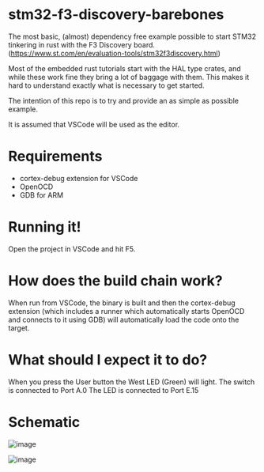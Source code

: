 # stm32-f3-discovery-barebones
The most basic, (almost) dependency free example possible to start STM32 tinkering in rust with the F3 Discovery board. (https://www.st.com/en/evaluation-tools/stm32f3discovery.html)

Most of the embedded rust tutorials start with the HAL type crates, and while these work fine they bring a lot of baggage with them. This makes it hard to understand exactly what is necessary to get started.

The intention of this repo is to try and provide an as simple as possible example.

It is assumed that VSCode will be used as the editor.

# Requirements
- cortex-debug extension for VSCode
- OpenOCD
- GDB for ARM

# Running it!
Open the project in VSCode and hit F5.

# How does the build chain work?
When run from VSCode, the binary is built and then the cortex-debug extension (which includes a runner which automatically starts OpenOCD and connects to it using GDB) will automatically load the code onto the target.

# What should I expect it to do?
When you press the User button the West LED (Green) will light.
The switch is connected to Port A.0
The LED is connected to Port E.15

# Schematic 

![image](https://github.com/user-attachments/assets/07dcba22-c1b5-420b-87cf-1f5f03ab0944)

![image](https://github.com/user-attachments/assets/98ebd84d-acb2-41db-8b02-55962e2c9b04)


